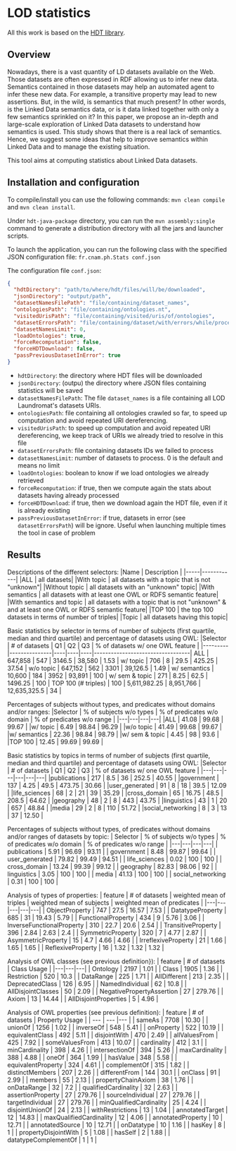 # LOD statistics

All this work is based on the [HDT library](https://github.com/rdfhdt/hdt-java).

## Overview

Nowadays, there is a vast quantity of LD datasets available on the Web. Those datasets are often expressed in RDF allowing us to infer new data. Semantics contained in those datasets may help an automated agent to infer these new data. For example, a transitive property may lead to new assertions. But, in the wild, is semantics that much present? In other words, is the Linked Data semantics data, or is it data linked together with only a few semantics sprinkled on it? In this paper, we propose an in-depth and large-scale exploration of Linked Data datasets to understand how semantics is used. This study shows that there is a real lack of semantics. Hence, we suggest some ideas that help to improve semantics within Linked Data and to manage the existing situation.

This tool aims at computing statistics about Linked Data datasets.

## Installation and configuration

To compile/install you can use the following commands: `mvn clean compile` and `mvn clean install`.

Under `hdt-java-package` directory, you can run the `mvn assembly:single` command to generate a distribution directory with all the jars and launcher scripts.

To launch the application, you can run the following class with the specified JSON configuration file: `fr.cnam.ph.Stats conf.json`

The configuration file `conf.json`:

```json
{
  "hdtDirectory": "path/to/where/hdt/files/will/be/downloaded",
  "jsonDirectory": "output/path",
  "datasetNamesFilePath": "file/containing/dataset_names",
  "ontologiesPath": "file/containing/ontologies.nt",
  "visitedUrisPath": "file/containing/visited/uris/of/ontologies",
  "datasetErrorsPath": "file/containing/dataset/with/errors/while/processing",
  "datasetNamesLimit": 0,
  "loadOntologies": true,
  "forceRecomputation": false,
  "forceHDTDownload": false,
  "passPreviousDatasetInError": true
}
```

- `hdtDirectory`: the directory where HDT files will be downloaded
- `jsonDirectory`: (outpu) the directory where JSON files containing statistics will be saved
- `datasetNamesFilePath`: The file `dataset_names` is a file containing all LOD Laundromat's datasets URIs.
- `ontologiesPath`: file containing all ontologies crawled so far, to speed up computation and avoid repeated URI dereferencing.
- `visitedUrisPath`: to speed up computation and avoid repeated URI dereferencing, we keep track of URIs we already tried to resolve in this file
- `datasetErrorsPath`: file containing datasets IDs we failed to process
- `datasetNamesLimit`: number of datasets to process. 0 is the default and means no limit
- `loadOntologies`: boolean to know if we load ontologies we already retrieved
- `forceRecomputation`: if true, then we compute again the stats about datasets having already processed
- `forceHDTDownload`: if true, then we download again the HDT file, even if it is already existing
- `passPreviousDatasetInError`: if true, datasets in error (see `datasetErrorsPath`) will be ignore. Useful when launching multiple times the tool in case of problem

## Results

Descriptions of the different selectors:
|Name | Description |
|-----|------------|
|ALL | all datasets|
|With topic | all datasets with a topic that is not "unknown"|
|Without topic | all datasets with an "unknown" topic|
|With semantics | all datasets with at least one OWL or RDFS semantic feature|
|With semantics and topic | all datasets with a topic that is not "unknown" & and at least one OWL or RDFS semantic feature|
|TOP 100 | the top 100 datasets in terms of number of triples|
|Topic | all datasets having this topic|

Basic statistics by selector in terms of number of subjects (first quartile, median and third quartile) and percentage of datasets using OWL:
|Selector | # of datasets | Q1 | Q2 | Q3 | % of datasets w/ one OWL feature |
|---------|---------------|----|----|----|----------------------------------|
ALL | 647,858 | 547 | 3146.5 | 38,580 | 1.53 |
w/ topic | 706 | 8 | 29.5 | 425.25 | 37.54 |
w/o topic | 647,152 | 562 | 3301 | 39,126.5 | 1.49 |
w/ semantics | 10,600 | 184 | 3952 | 93,891 | 100 |
w/ sem \& topic | 271 | 8.25 | 62.5 | 1496.25 | 100 |
TOP 100 (# triples) | 100 | 5,611,982.25 | 8,951,766 | 12,635,325.5 | 34 |

Percentages of subjects without types, and predicates without domains and/or ranges:
|Selector | % of subjects w/o types | % of predicates w/o domain | % of predicates w/o range |
|---|---|---|---|
|ALL | 41.08 | 99.68 | 99.67 |
|w/ topic | 6.49 | 98.84 | 96.29 |
|w/o topic | 41.49 | 99.68 | 99.67 |
|w/ semantics | 22.36 | 98.84 | 98.79 |
|w/ sem \& topic | 4.45 | 98 | 93.6 |
|TOP 100 | 12.45 | 99.69 | 99.69 |

Basic statistics by topics in terms of number of subjects (first quartile, median and third quartile) and percentage of datasets using OWL:
|Selector | # of datasets | Q1 | Q2 | Q3 | % of datasets w/ one OWL feature |
|---|---|---|---|---|---|
|publications | 217 | 8.5 | 36 | 252.5 | 40.55 |
|government | 137 | 4.25 | 49.5 | 473.75 | 30.66 |
|user_generated | 91 | 8 | 18 | 39.5 | 12.09 |
|life_sciences | 68 | 2 | 21 | 39 | 35.29 |
|cross_domain | 65 | 16.75 | 48.5 | 208.5 | 64.62 |
|geography | 48 | 2 | 8 | 443 | 43.75 |
|linguistics | 43 | 1 | 20 | 657 | 48.84 |
|media | 29 | 2 | 8 | 110 | 51.72 |
|social_networking | 8 | 3 | 13 | 37 | 12.50 |

Percentages of subjects without types, of predicates without domains and/or ranges of datasets by topic:
| Selector | \% of subjects w/o types | \% of predicates w/o domain | \% of predicates w/o range |
|---|---|---|---|
| publications | 5.91 | 96.69 | 93.11 |
| government | 8.48 | 99.87 | 99.64 |
| user_generated | 79.82 | 99.49 | 94.51 |
| life_sciences | 0.02 | 100 | 100 |
| cross_domain | 13.24 | 99.39 | 99.12 |
| geography | 82.83 | 98.06 | 92 |
| linguistics | 3.05 | 100 | 100 |
| media | 41.13 | 100 | 100 |
| social_networking | 0.31 | 100 | 100 |

Analysis of types of properties:
| feature | # of datasets | weighted mean of triples | weighted mean of subjects | weighted mean of predicates |
|---|---|---|---|---|
| ObjectProperty | 747 | 27.5 | 16.57 | 7.53 |
| DatatypeProperty | 685 | 31 | 19.43 | 5.79 |
| FunctionalProperty | 434 | 9 | 5.76 | 3.06 |
| InverseFunctionalProperty | 310 | 22.7 | 20.6 | 2.54 |
| TransitiveProperty | 396 | 2.84 | 2.63 | 2.4 |
| SymmetricProperty | 320 | 7 | 4.77 | 2.87 |
| AsymmetricProperty | 15 | 4.7 | 4.66 | 4.66 |
| IrreflexiveProperty | 21 | 1.66 | 1.65 | 1.65 |
| ReflexiveProperty | 16 | 1.32 | 1.32 | 1.32 |

<!-- Definition (**Property and class usage**):
Let \\(C\\) be an OWL class (resp. $$p$$ an OWL property).
Let \(\Omega=\lbrace KB_i|i\in[1,N]\rbrace\) be a set of datasets of cardinality \(N\).

The **class usage** (resp. the **property usage**) of a class \(C\) (resp. property \(p\)), noted \(CU*{\Omega}(C)\) (resp. \(PU*{\Omega}(p)\)), is the weighted mean of the number of subjects having \(C\) as an RDF type (resp. using \(p\) as a predicate).
The weights are the inverse of the total number of subjects in the dataset.

    \(CU_{\Omega}(C)=\frac{\sum_{i=1}^{N}|Sub(KB_i, C)|\times \frac{1}{|Sub(KB_i)|}}{\sum_{i=1}^{N}\frac{1}{|Sub(KB_i)|}}\)

\begin{equation}
PU*{\Omega}(p)=\frac{\sum*{i=1}^{N}|Sub(KB*i, p)|\times \frac{1}{|Sub(KB_i)|}}{\sum*{i=1}^{N}\frac{1}{|Sub(KB_i)|}}
\end{equation}
where \(Sub(KB_i, C)\) gives all distinct subjects of type \(C\) in \(KB_i\),
\(Sub(KB_i, p)\) gives all distinct subjects having the property \(p\) in \(KB_i\)
and \(Sub(KB_i)\) gives all distinct subjects in \(KB_i\).

This definition prevents large datasets to push the mean to a large amount. -->

Analysis of OWL classes (see previous definition}):
| feature | # of datasets | Class Usage |
|---|---|---|
| Ontology | 2197 | 1.01 |
| Class | 1905 | 1.36 |
| Restriction | 520 | 10.3 |
| DataRange | 225 | 1.71 |
| AllDifferent | 213 | 2.35 |
| DeprecatedClass | 126 | 6.95 |
| NamedIndividual | 62 | 10.8 |
| AllDisjointClasses | 50 | 2.09 |
| NegativePropertyAssertion | 27 | 279.76 |
| Axiom | 13 | 14.44 |
| AllDisjointProperties | 5 | 4.96 |

Analysis of OWL properties (see previous definition):
| feature | # of datasets | Property Usage |
| --- | --- |--- |
| sameAs | 7708 | 10.30 |
| unionOf | 1256 | 1.02 |
| inverseOf | 548 | 5.41 |
| onProperty | 522 | 10.19 |
| equivalentClass | 492 | 5.11 |
| disjointWith | 470 | 2.49 |
| allValuesFrom | 425 | 7.92 |
| someValuesFrom | 413 | 10.07 |
| cardinality | 412 | 3.1 |
| minCardinality | 398 | 4.26 |
| intersectionOf | 394 | 5.26 |
| maxCardinality | 388 | 4.88 |
| oneOf | 364 | 1.99 |
| hasValue | 348 | 5.58 |
| equivalentProperty | 324 | 4.61 |
| complementOf | 315 | 1.82 |
| distinctMembers | 207 | 2.26 |
| differentFrom | 144 | 30.1 |
| onClass | 91 | 2.99 |
| members | 55 | 2.13 |
| propertyChainAxiom | 38 | 1.76 |
| onDataRange | 32 | 7.2 |
| qualifiedCardinality | 32 | 2.63 |
| assertionProperty | 27 | 279.76 |
| sourceIndividual | 27 | 279.76 |
| targetIndividual | 27 | 279.76 |
| minQualifiedCardinality | 25 | 4.24 |
| disjointUnionOf | 24 | 2.13 |
| withRestrictions | 13 | 1.04 |
| annotatedTarget | 12 | 14.83 |
| maxQualifiedCardinality | 12 | 4.06 |
| annotatedProperty | 10 | 12.71 |
| annotatedSource | 10 | 12.71 |
| onDatatype | 10 | 1.16 |
| hasKey | 8 | 1 |
| propertyDisjointWith | 5 | 1.08 |
| hasSelf | 2 | 1.88 |
| datatypeComplementOf | 1 | 1 |
